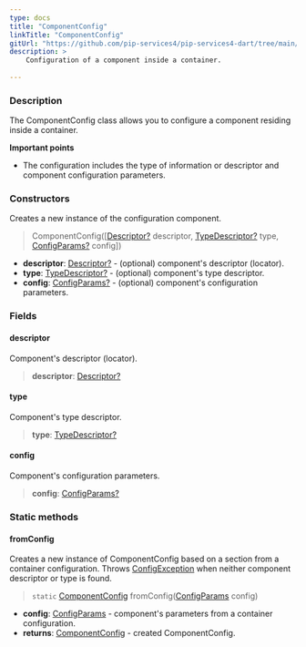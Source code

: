 ```yaml
---
type: docs
title: "ComponentConfig"
linkTitle: "ComponentConfig"
gitUrl: "https://github.com/pip-services4/pip-services4-dart/tree/main/pip-services4-container-dart"
description: >
    Configuration of a component inside a container.
   
---
```


### Description

The ComponentConfig class allows you to configure a component residing inside a container.

**Important points**

- The configuration includes the type of information or descriptor and component configuration parameters.

### Constructors
Creates a new instance of the configuration component.

> ComponentConfig([[Descriptor?](../../../components/refer/descriptor) descriptor, [TypeDescriptor?](../../../commons/reflect/type_descriptor) type, [ConfigParams?](../../../components/config/config_params) config])

- **descriptor**: [Descriptor?](../../../commons/refer/descriptor) - (optional) component's descriptor (locator).
- **type**: [TypeDescriptor?](../../../commons/reflect/type_descriptor) - (optional) component's type descriptor.
- **config**: [ConfigParams?](../../../components/config/config_params) - (optional) component's configuration parameters.


### Fields

<span class="hide-title-link">

#### descriptor
Component's descriptor (locator).
> **descriptor**: [Descriptor?](../../../commons/refer/descriptor)

#### type
Component's type descriptor.
> **type**: [TypeDescriptor?](../../../commons/reflect/type_descriptor)

#### config
Component's configuration parameters.
> **config**: [ConfigParams?](../../../components/config/config_params)

</span>

### Static methods

#### fromConfig
Creates a new instance of ComponentConfig based on a section from a container configuration.
Throws [ConfigException](../../../commons/errors/config_exception) when neither component descriptor or type is found.

> `static` [ComponentConfig]() fromConfig([ConfigParams](../../../components/config/config_params) config)

- **config**: [ConfigParams](../../../components/config/config_params) - component's parameters from a container configuration.
- **returns**: [ComponentConfig]() - created ComponentConfig.
